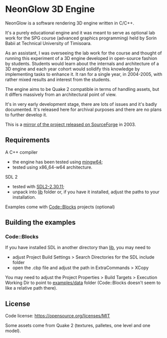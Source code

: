 # NeonGlow 3D Engine
NeonGlow is a software rendering 3D engine written in C/C++.

It's a purely educational engine and it was meant to serve as optional lab work for the SPG course (advanced graphics programming) held by Sorin Babii at Technical University of Timisoara. 

As an assistant, I was overseeing the lab work for the course and thought of running this experiment of a 3D engine developed in open-source fashion by students. Students would learn about the internals and architecture of a 3D engine and each year cohort would solidify this knowledge by implementing tasks to enhance it. It ran for a single year, in 2004-2005, with rather mixed results and interest from the students.

The engine aims to be Quake 2 compatible in terms of handling assets, but it differs massively from an architectural point of view.

It's in very early development stage, there are lots of issues and it's badly documented. It's released here for archival purposes and there are no plans to further develop it.

This is a [mirror of the project released on SourceForge](https://sourceforge.net/projects/neonglow/) in 2003.

## Requirements

A C++ compiler
* the engine has been tested using [mingw64](https://www.mingw-w64.org/);
* tested using x86_64-w64 architecture.

SDL 2
* tested with [SDL2-2.30.11](https://github.com/libsdl-org/SDL/releases/tag/release-2.30.11);
* unpack into [lib](lib/) folder or, if you have it installed, adjust the paths to your installation.

Examples come with [Code::Blocks](https://www.codeblocks.org/) projects (optional)

## Building the examples

### Code::Blocks

If you have installed SDL in another directory than [lib](lib/), you may need to 
* adjust Project Build Settings > Search Directories for the SDL include folder
* open the .cbp file and adjust the path in ExtraCommands > XCopy

You may need to adjust the Project Properties > Build Targets > Execution Working Dir to point to [examples/data](examples/data) folder (Code::Blocks doesn't seem to like a relative path there).

## License

Code license:
https://opensource.org/licenses/MIT

Some assets come from Quake 2 (textures, palletes, one level and one model).
